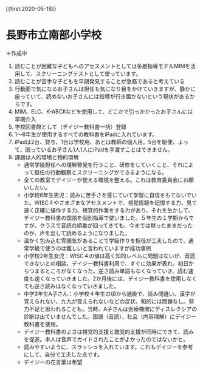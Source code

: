 {{first:2020-05-18}}
# 長野市立南部小学校
＊作成中

1. 読むことが困難な子どもへのアセスメントとしては多層指導モデルMIMを活用して、スクリーニングテストとして使っています。
1. 読むことが苦手な子どもを早期発見することが急務であると考えている
1. 行動面で気になるお子さんは担任も気になり目をかけていきますが、静かに座っていて、読めないお子さんには指導が行き届かないという現状があるからです。
1. MIM、ELC、K-ABCⅡなどを使用して、どこかで引っかかったお子さんには早期介入
1. 学校図書館として（デイジー教科書一括）登録
1. 1～6年生が使用するすべての教科書をiPadに入れています。
1. iPadは2台、貸与、1台は学校用、あとは教師の個人用。5台を駆使、よって、困っているお子さん1人1人にiPadを手渡すことはできません。
1. 課題は人的環境と物的環境
    - 通常学級担任への理解啓発を行うこと、研修をしていくこと、それによって担任の行動観察とスクリーニングができるようになる。
    - 全ての教室でデイジーが使える環境を整える。これは教育委員会にお願いしたい。
    - 小学校6年生男児：読みに苦手さを感じていて学習に自信をもてないでいた。WISC４やさまざまなアセスメントで、視覚情報を記憶する力、見て速く正確に操作する力、視覚的作業をする力があり、それを生かして、デイジー教科書の国語を個別指導で使いました。５年生の１学期からですが、クラスで音読の順番が回ってきても、今までは黙ったままだったのが、声を出して読めるようになりました。
    - 温かく包み込む雰囲気があることで学級作りを担任が工夫したので、通常学級で使うのは難しいと言われていますが成功事例
    - 小学校2年生女児：WISC４の値は高く知的レベルに問題はないが、音読できないとの相談。デイジー教科書利用で、すぐに効果が表れ、初日からつまるところがなくなった。逆さ読み単語もなくなっていき、読む速度も速くなっていきました。2か月後には、デイジー教科書を使用しなくても逆さ読みはなくなっていきました。
    - 中学3年生A子さん：小学校４年生の頃から通級で、読み間違い、漢字が覚えられない、九九が覚えられないなどの症状、知的には問題なし。努力不足と思われることも。当時、A子さんは医療機関にディスレクシアの診断は出ていませんでした。国語（音読）、社会（内容理解）にデイジー教科書を使用。
    - デイジー教科書のよさは視覚的支援と聴覚的支援が同時にできて、読みを促進。本人は音声でガイドされたことがよかったのではないかと。
    - 読みやすいように、スラッシュを入れています。これもデイジーを参考にして、自分で工夫した点です。
    - デイジーの花言葉は希望
